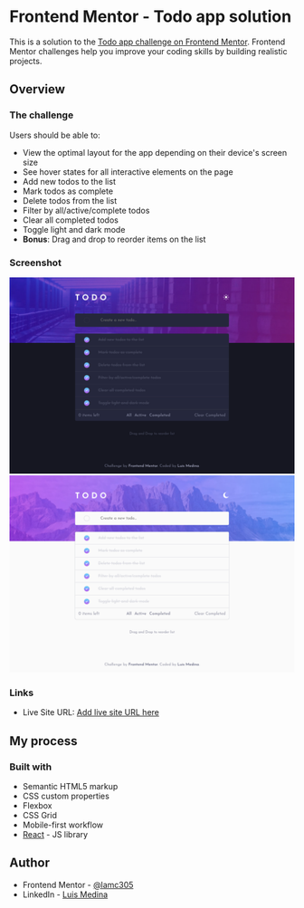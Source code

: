 # Frontend Mentor - Todo app solution

This is a solution to the [Todo app challenge on Frontend Mentor](https://www.frontendmentor.io/challenges/todo-app-Su1_KokOW). Frontend Mentor challenges help you improve your coding skills by building realistic projects. 

## Overview

### The challenge

Users should be able to:

- View the optimal layout for the app depending on their device's screen size
- See hover states for all interactive elements on the page
- Add new todos to the list
- Mark todos as complete
- Delete todos from the list
- Filter by all/active/complete todos
- Clear all completed todos
- Toggle light and dark mode
- **Bonus**: Drag and drop to reorder items on the list

### Screenshot

![Mode Dark](./photos/modeDark.png)
![Mode Light](./photos/modeLight.png)


### Links

- Live Site URL: [Add live site URL here](https://todo-app-lamc305.vercel.app/)

## My process

### Built with

- Semantic HTML5 markup
- CSS custom properties
- Flexbox
- CSS Grid
- Mobile-first workflow
- [React](https://reactjs.org/) - JS library



## Author


- Frontend Mentor - [@lamc305](https://www.frontendmentor.io/profile/lamc305)
- LinkedIn - [Luis Medina](https://www.linkedin.com/in/luis-medina-dev/)

